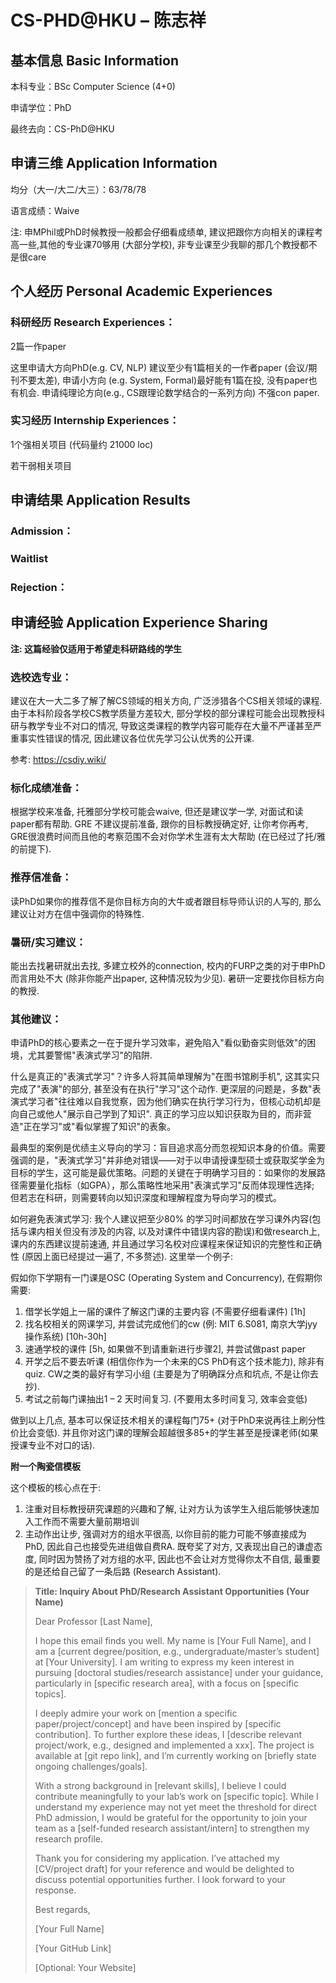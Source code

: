 # CS-PHD@HKU – 陈志祥

## 基本信息 Basic Information

本科专业：BSc Computer Science (4+0)

申请学位：PhD

最终去向：CS-PhD@HKU


## 申请三维 Application Information

均分（大一/大二/大三）：63/78/78

语言成绩：Waive

注: 申MPhil或PhD时候教授一般都会仔细看成绩单, 建议把跟你方向相关的课程考高一些,其他的专业课70够用 (大部分学校), 非专业课至少我聊的那几个教授都不是很care


## 个人经历 Personal Academic Experiences

### 科研经历 Research Experiences：

2篇一作paper

这里申请大方向PhD(e.g. CV, NLP) 建议至少有1篇相关的一作者paper (会议/期刊不要太差), 申请小方向 (e.g. System, Formal)最好能有1篇在投, 没有paper也有机会. 申请纯理论方向(e.g., CS跟理论数学结合的一系列方向) 不强con paper. 

### 实习经历 Internship Experiences：

1个强相关项目 (代码量约 21000 loc)

若干弱相关项目

## 申请结果 Application Results

### Admission：

### Waitlist

### Rejection：



## 申请经验 Application Experience Sharing

**注: 这篇经验仅适用于希望走科研路线的学生**

### 选校选专业：

建议在大一大二多了解了解CS领域的相关方向, 广泛涉猎各个CS相关领域的课程. 由于本科阶段各学校CS教学质量方差较大, 部分学校的部分课程可能会出现教授科研与教学专业不对口的情况, 导致这类课程的教学内容可能存在大量不严谨甚至严重事实性错误的情况, 因此建议各位优先学习公认优秀的公开课.

参考: https://csdiy.wiki/

### 标化成绩准备：

根据学校来准备, 托雅部分学校可能会waive, 但还是建议学一学, 对面试和读paper都有帮助. GRE 不建议提前准备, 跟你的目标教授确定好, 让你考你再考, GRE很浪费时间而且他的考察范围不会对你学术生涯有太大帮助 (在已经过了托/雅的前提下). 

### 推荐信准备：

读PhD如果你的推荐信不是你目标方向的大牛或者跟目标导师认识的人写的, 那么建议让对方在信中强调你的特殊性.

### 暑研/实习建议：

能出去找暑研就出去找, 多建立校外的connection, 校内的FURP之类的对于申PhD而言用处不大 (除非你能产出paper, 这种情况较为少见). 暑研一定要找你目标方向的教授. 

### 其他建议：

申请PhD的核心要素之一在于提升学习效率，避免陷入"看似勤奋实则低效"的困境，尤其要警惕"表演式学习"的陷阱.

什么是真正的"表演式学习"？许多人将其简单理解为"在图书馆刷手机", 这其实只完成了"表演"的部分, 甚至没有在执行"学习"这个动作. 更深层的问题是，多数"表演式学习者"往往难以自我觉察，因为他们确实在执行学习行为，但核心动机却是向自己或他人"展示自己学到了知识". 真正的学习应以知识获取为目的，而非营造"正在学习"或"看似掌握了知识"的表象。

最典型的案例是优绩主义导向的学习：盲目追求高分而忽视知识本身的价值。需要强调的是，"表演式学习"并非绝对错误——对于以申请授课型硕士或获取奖学金为目标的学生，这可能是最优策略。问题的关键在于明确学习目的：如果你的发展路径需要量化指标（如GPA），那么策略性地采用"表演式学习"反而体现理性选择; 但若志在科研，则需要转向以知识深度和理解程度为导向学习的模式。

如何避免表演式学习: 我个人建议把至少80% 的学习时间都放在学习课外内容(包括与课内相关但没有涉及的内容, 以及对课件中错误内容的勘误)和做research上, 课内的东西建议提前速通, 并且通过学习名校对应课程来保证知识的完整性和正确性 (原因上面已经提过一遍了, 不多赘述). 这里举一个例子:

假如你下学期有一门课是OSC (Operating System and Concurrency), 在假期你需要:

1. 借学长学姐上一届的课件了解这门课的主要内容 (不需要仔细看课件) [1h]
2. 找名校相关的网课学习, 并尝试完成他们的cw (例: MIT 6.S081, 南京大学jyy操作系统) [10h-30h]
3. 速通学校的课件 [5h, 如果做不到请重新进行步骤2], 并尝试做past paper
4. 开学之后不要去听课 (相信你作为一个未来的CS PhD有这个技术能力), 除非有quiz. CW之类的最好有学习小组 (主要是为了明确踩分点和坑点, 不是让你去抄).
5. 考试之前每门课抽出1 – 2 天时间复习. (不要用太多时间复习, 效率会变低)

做到以上几点, 基本可以保证技术相关的课程每门75+ (对于PhD来说再往上刷分性价比会变低). 并且你对这门课的理解会超越很多85+的学生甚至是授课老师(如果授课专业不对口的话).

**附一个陶瓷信模板**

这个模板的核心点在于:

1. 注重对目标教授研究课题的兴趣和了解, 让对方认为该学生入组后能够快速加入工作而不需要大量前期培训
2. 主动作出让步, 强调对方的组水平很高, 以你目前的能力可能不够直接成为PhD, 因此自己也接受先进组做自费RA. 既夸奖了对方, 又表现出自己的谦虚态度, 同时因为赞扬了对方组的水平, 因此也不会让对方觉得你太不自信, 最重要的是还给自己留了一条后路 (Research Assistant).

> **Title: Inquiry About PhD/Research Assistant Opportunities (Your Name)**
>
> Dear Professor [Last Name],
>
> I hope this email finds you well. My name is [Your Full Name], and I am a [current degree/position, e.g., undergraduate/master’s student] at [Your University]. I am writing to express my keen interest in pursuing [doctoral studies/research assistance] under your guidance, particularly in [specific research area], with a focus on [specific topics].
>
> I deeply admire your work on [mention a specific paper/project/concept] and have been inspired by [specific contribution]. To further explore these ideas, I [describe relevant project/work, e.g., designed and implemented a xxx]. The project is available at [git repo link], and I’m currently working on [briefly state ongoing challenges/goals].
>
> With a strong background in [relevant skills], I believe I could contribute meaningfully to your lab’s work on [specific topic]. While I understand my experience may not yet meet the threshold for direct PhD admission, I would be grateful for the opportunity to join your team as a [self-funded research assistant/intern] to strengthen my research profile.
>
> Thank you for considering my application. I’ve attached my [CV/project draft] for your reference and would be delighted to discuss potential opportunities further. I look forward to your response. 
>
> Best regards, 
>
> [Your Full Name] 
>
> [Your GitHub Link]
>
> [Optional: Your Website]